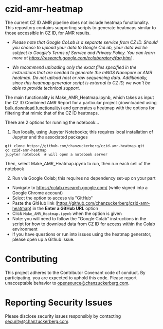 # czid-amr-heatmap
The current CZ ID AMR pipeline does not include heatmap functionality. This repository contains supporting scripts to generate heatmaps similar to those accessible in CZ ID, for AMR results.

* _Please note that Google CoLab is a separate service from CZ ID. Should you choose to upload your data to Google CoLab, your data will be subject to Google’s Terms of Service and Privacy Policy. You can learn more at https://research.google.com/colaboratory/faq.html ._ 

* _We recommend uploading only the exact files specified in the instructions that are needed to generate the mNGS Nanopore or AMR heatmap.  Do not upload host or raw sequencing data. Additionally, since this heatmap generator script is external to CZ ID, we won't be able to provide technical support._

The main functionality is Make_AMR_Heatmap.ipynb, which takes as input the CZ ID Combined AMR Report for a particular project (downloaded using [bulk download functionality](https://chanzuckerberg.zendesk.com/hc/en-us/articles/15312677287316-Download-AMR-Results-Data#download-project-page)) and generates a heatmap with the options for filtering that mimic that of the CZ ID heatmaps.

There are 2 options for running the notebook...
1. Run locally, using Jupyter Notebooks; this requires local installation of Jupyter and the associated packages

```
git clone https://github.com/chanzuckerberg/czid-amr-heatmap.git
cd czid-amr-heatmap
jupyter notebook  # will open a notebook server
```

Then, select Make_AMR_Heatmap.ipynb to run, then run each cell of the notebook

2. Run via Google Colab; this requires no dependency set-up on your part

* Navigate to https://colab.research.google.com/ (while signed into a Google Chrome account)
* Select the option to access via "GitHub"
* Paste the GitHub link (https://github.com/chanzuckerberg/czid-amr-heatmap) in the **Enter a GitHub URL** option
* Click `Make_AMR_Heatmap.ipynb` when the option is given
* Note: you will need to follow the "Google Colab" instructions in the script for how to download data from CZ ID for access within the Colab environment
* If you have questions or run into issues using the heatmap generator, please open up a Github issue. 

# Contributing
This project adheres to the Contributor Covenant code of conduct. By participating, you are expected to uphold this code. Please report unacceptable behavior to opensource@chanzuckerberg.com.

# Reporting Security Issues
Please disclose security issues responsibly by contacting security@chanzuckerberg.com.
